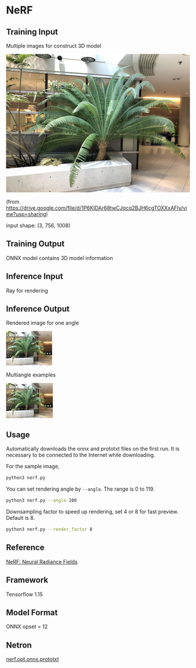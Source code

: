# NeRF

## Training Input

Multiple images for construct 3D model

![Input](./sample.png)

(from https://drive.google.com/file/d/1P6KIDAr68twCJqcq2BJH6cgTOXXxAFIv/view?usp=sharing)

input shape: (3, 756, 1008)

## Training Output

ONNX model contains 3D model information

## Inference Input

Ray for rendering

## Inference Output

Rendered image for one angle

![Output](./output.png)

Multiangle examples

![Output](./sample.gif)

## Usage
Automatically downloads the onnx and prototxt files on the first run.
It is necessary to be connected to the Internet while downloading.

For the sample image,
``` bash
python3 nerf.py 
```

You can set rendering angle by `--angle`. The range is 0 to 119.

``` bash
python3 nerf.py --angle 100
```

Downsampling factor to speed up rendering, set 4 or 8 for fast preview. Default is 8.

``` bash
python3 nerf.py --render_factor 8
```


## Reference
[NeRF: Neural Radiance Fields](https://github.com/bmild/nerf)

## Framework
Tensorflow 1.15

## Model Format
ONNX opset = 12

## Netron

[nerf.opt.onnx.prototxt](https://netron.app/?url=https://storage.googleapis.com/ailia-models/nerf/nerf.opt.onnx.prototxt)